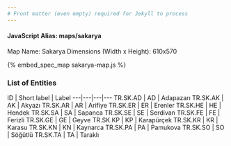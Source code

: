 ```yaml
---
# Front matter (even empty) required for Jekyll to process
---
```


#### JavaScript Alias: maps/sakarya

Map Name: Sakarya
Dimensions (Width x Height): 610x570



{% embed_spec_map sakarya-map.js %}

### List of Entities

ID | Short label | Label
---|---|---|---
TR.SK.AD | AD | Adapazarı
TR.SK.AK | AK | Akyazı
TR.SK.AR | AR | Arifiye
TR.SK.ER | ER | Erenler
TR.SK.HE | HE | Hendek
TR.SK.SA | SA | Sapanca
TR.SK.SE | SE | Serdivan
TR.SK.FE | FE | Ferizli
TR.SK.GE | GE | Geyve
TR.SK.KP | KP | Karapürçek
TR.SK.KR | KR | Karasu
TR.SK.KN | KN | Kaynarca
TR.SK.PA | PA | Pamukova
TR.SK.SO | SO | Söğütlü
TR.SK.TA | TA | Taraklı